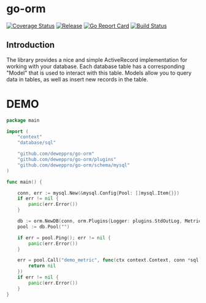 # go-orm

[![Coverage Status](https://coveralls.io/repos/github/deweppro/go-orm/badge.svg?branch=master)](https://coveralls.io/github/deweppro/go-orm?branch=master)
[![Release](https://img.shields.io/github/release/deweppro/go-orm.svg?style=flat-square)](https://github.com/deweppro/go-orm/releases/latest)
[![Go Report Card](https://goreportcard.com/badge/github.com/deweppro/go-orm)](https://goreportcard.com/report/github.com/deweppro/go-orm)
[![Build Status](https://travis-ci.com/deweppro/go-orm.svg?branch=master)](https://travis-ci.com/deweppro/go-orm)

## Introduction

The library provides a nice and simple ActiveRecord implementation for working with your database. Each database table has a corresponding "Model" that is used to interact with this table. Models allow you to query data in tables, as well as insert new records in the table.

# DEMO

```go
package main

import (
	"context"
	"database/sql"

	"github.com/deweppro/go-orm"
	"github.com/deweppro/go-orm/plugins"
	"github.com/deweppro/go-orm/schema/mysql"
)

func main() {

	conn, err := mysql.New(&mysql.Config{Pool: []mysql.Item{}})
	if err != nil {
		panic(err.Error())
	}

	db := orm.NewDB(conn, orm.Plugins{Logger: plugins.StdOutLog, Metrics: plugins.StdOutMetric})
	pool := db.Pool("")

	if err = pool.Ping(); err != nil {
		panic(err.Error())
	}

	err = pool.Call("demo_metric", func(ctx context.Context, conn *sql.DB) error {
		return nil
	})
	if err != nil {
		panic(err.Error())
	}
}

```

